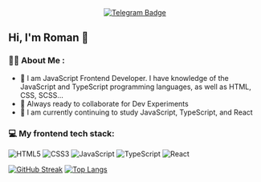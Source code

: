 <div align="center" id="badges">
   <a href="https://t.me/RomanUlitin">
    <img src="https://img.shields.io/badge/Telegram-blue?style=for-the-badge&logo=telegram&logoColor=white" alt="Telegram Badge"/>
  </a>
</div>

## Hi, I'm Roman 👋

### 👨‍💻 About Me :
- 🔭 I am JavaScript Frontend Developer. I have knowledge of the JavaScript and TypeScript programming languages, as well as HTML, CSS, SCSS...
- 👯 Always ready to collaborate for Dev Experiments
- 🌱 I am currently continuing to study JavaScript, TypeScript, and React

### 💻 My frontend tech stack:
![HTML5](https://img.shields.io/badge/html5-%23E34F26.svg?style=for-the-badge&logo=html5&logoColor=white) 
![CSS3](https://img.shields.io/badge/css3-%231572B6.svg?style=for-the-badge&logo=css3&logoColor=white) 
![JavaScript](https://img.shields.io/badge/javascript-%23323330.svg?style=for-the-badge&logo=javascript&logoColor=%23F7DF1E)
![TypeScript](https://img.shields.io/badge/typescript-%23007ACC.svg?style=for-the-badge&logo=typescript&logoColor=white)
![React](https://img.shields.io/badge/react-%2320232a.svg?style=for-the-badge&logo=react&logoColor=%2361DAFB)

[![GitHub Streak](https://streak-stats.demolab.com?user=schraibikus&theme=transparent&hide_border=true&mode=weekly&fire=FF2222&dates=2C68F6&currStreakLabel=2C68F6&currStreakNum=2C68F6)](https://git.io/streak-stats)
[![Top Langs](https://github-readme-stats.vercel.app/api/top-langs/?username=schraibikus&layout=compact&theme=vision-friendly)](https://github.com/anuraghazra/github-readme-stats)

